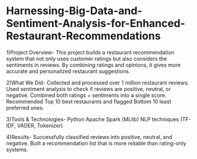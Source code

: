 # Harnessing-Big-Data-and-Sentiment-Analysis-for-Enhanced-Restaurant-Recommendations
1)Project Overview-
This project builds a restaurant recommendation system that not only uses customer ratings but also considers the sentiments in reviews. By combining ratings and opinions, it gives more accurate and personalized restaurant suggestions.

2)What We Did-
Collected and processed over 1 million restaurant reviews.
Used sentiment analysis to check if reviews are positive, neutral, or negative.
Combined both ratings + sentiments into a single score.
Recommended Top 10 best restaurants and flagged Bottom 10 least preferred ones.

3)Tools & Technologies-
Python
Apache Spark (MLlib)
NLP techniques (TF-IDF, VADER, Tokenizer)

4)Results-
Successfully classified reviews into positive, neutral, and negative.
Built a recommendation list that is more reliable than rating-only systems.


